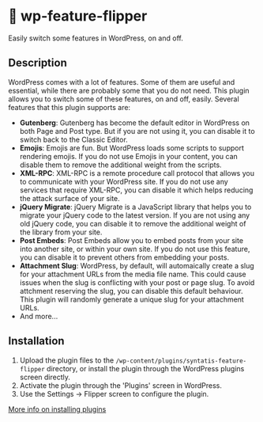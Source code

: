 # 🚥 wp-feature-flipper

Easily switch some features in WordPress, on and off.

## Description

WordPress comes with a lot of features. Some of them are useful and essential, while there are probably some that you do not need. This plugin allows you to switch some of these features, on and off, easily. Several features that this plugin supports are:

- **Gutenberg**: Gutenberg has become the default editor in WordPress on both Page and Post type. But if you are not using it, you can disable it to switch back to the Classic Editor.
- **Emojis**: Emojis are fun. But WordPress loads some scripts to support rendering emojis. If you do not use Emojis in your content, you can disable them to remove the additional weight from the scripts.
- **XML-RPC**: XML-RPC is a remote procedure call protocol that allows you to communicate with your WordPress site. If you do not use any services that require XML-RPC, you can disable it which helps reducing the attack surface of your site.
- **jQuery Migrate**: jQuery Migrate is a JavaScript library that helps you to migrate your jQuery code to the latest version. If you are not using any old jQuery code, you can disable it to remove the additional weight of the library from your site.
- **Post Embeds**: Post Embeds allow you to embed posts from your site into another site, or within your own site. If you do not use this feature, you can disable it to prevent others from embedding your posts.
- **Attachment Slug**: WordPress, by default, will automaically create a slug for your attachment URLs from the media file name. This could cause issues when the slug is conflicting with your post or page slug. To avoid attchment reserving the slug, you can disable this default behaviour. This plugin will randomly generate a unique slug for your attachment URLs.
- And more...

## Installation

1. Upload the plugin files to the `/wp-content/plugins/syntatis-feature-flipper` directory, or install the plugin through the WordPress plugins screen directly.
2. Activate the plugin through the 'Plugins' screen in WordPress.
3. Use the Settings -> Flipper screen to configure the plugin.

[More info on installing plugins](https://wordpress.org/documentation/article/manage-plugins/#installing-plugins)
